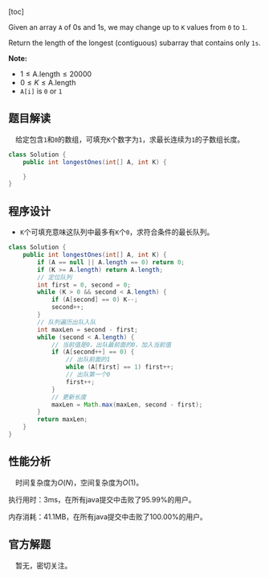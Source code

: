 [toc]

Given an array `A` of 0s and 1s, we may change up to `K` values from `0` to `1`.

Return the length of the longest (contiguous) subarray that contains only `1s`. 



**Note:**

* $1 \le \text{A.length} \le 20000$
* $0 \le K \le \text{A.length}$
* `A[i]` is `0` or `1` 



## 题目解读

&emsp;给定包含`1`和`0`的数组，可填充`K`个数字为`1`，求最长连续为`1`的子数组长度。

```java
class Solution {
    public int longestOnes(int[] A, int K) {

    }
}
```

## 程序设计

* `K`个可填充意味这队列中最多有`K`个`0`，求符合条件的最长队列。

```java
class Solution {
    public int longestOnes(int[] A, int K) {
        if (A == null || A.length == 0) return 0;
        if (K >= A.length) return A.length;
        // 定位队列
        int first = 0, second = 0;
        while (K > 0 && second < A.length) {
            if (A[second] == 0) K--;
            second++;
        }
        // 队列遍历出队入队
        int maxLen = second - first;
        while (second < A.length) {
            // 当前值是0，出队最前面的0，加入当前值
            if (A[second++] == 0) {
                // 出队前面的1
                while (A[first] == 1) first++;
                // 出队第一个0
                first++;
            }
            // 更新长度
            maxLen = Math.max(maxLen, second - first);
        }
        return maxLen;
    }
}
```

## 性能分析

&emsp;时间复杂度为$O(N)$，空间复杂度为$O(1)$。

执行用时：3ms，在所有java提交中击败了95.99%的用户。

内存消耗：41.1MB，在所有java提交中击败了100.00%的用户。

## 官方解题

&emsp;暂无，密切关注。